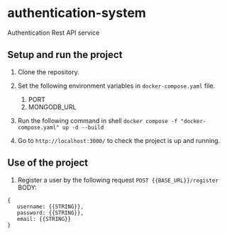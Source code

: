 # authentication-system
Authentication Rest API service

## Setup and run the project
1. Clone the repository.

2. Set the following environment variables in `docker-compose.yaml` file.
    1. PORT
    2. MONGODB_URL

3. Run the following command in shell
   `docker compose -f "docker-compose.yaml" up -d --build`

4. Go to `http://localhost:3000/` to check the project is up and running.

## Use of the project
1. Register a user by the following request 
`POST {{BASE_URL}}/register`
BODY: 
```
{
   username: {{STRING}},
   password: {{STRING}},
   email: {{STRING}}
}
```
